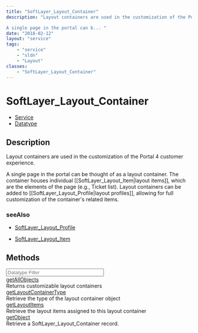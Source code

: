 ```yaml
---
title: "SoftLayer_Layout_Container"
description: "Layout containers are used in the customization of the Portal 4 customer experience. 

A single page in the portal can b... "
date: "2018-02-12"
layout: "service"
tags:
    - "service"
    - "sldn"
    - "Layout"
classes:
    - "SoftLayer_Layout_Container"
---
```

# SoftLayer_Layout_Container
<div id='service-datatype'>
    <ul id='sldn-reference-tabs'>
    <li id='service'> <a href='/reference/services/SoftLayer_Layout_Container' >Service</a></li>    <li id='datatype'> <a href='/reference/datatypes/SoftLayer_Layout_Container' >Datatype</a></li>
    </ul>
</div>

## Description
Layout containers are used in the customization of the Portal 4 customer experience. 

A single page in the portal can be thought of as a layout container. The container houses individual [[SoftLayer_Layout_Item|layout items]], which are the elements of the page (e.g., Ticket list). Layout containers can be added to [[SoftLayer_Layout_Profile|layout profiles]], allowing for full customization of the container's related items. 



### seeAlso

* [SoftLayer_Layout_Profile](/reference/services/SoftLayer_Layout_Profile )


* [SoftLayer_Layout_Item](/reference/services/SoftLayer_Layout_Item )


        
<div id="properties" class="content">
    <h2>Methods</h2>
    <div class="view-filters">
        <div class="clearfix">
            <div class="search-input-box">
                <input placeholder="Datatype Filter" onkeyup="titleSearch(inputId='edit-combine', divId='method-div', elementClass='method-row')" 
                    type="text" id="edit-combine" value="" size="30" maxlength="128" class="form-text">
            </div>
        </div>
    </div>
    <div id="method-div">
            <div class="method-row">
                        <span class='view-field-title'><a href='/reference/services/SoftLayer_Layout_Container/getAllObjects'> getAllObjects</a> </span>
            <div class='views-field-body'>Returns customizable layout containers</div>
        </div>
            <div class="method-row">
                        <span class='view-field-title'><a href='/reference/services/SoftLayer_Layout_Container/getLayoutContainerType'> getLayoutContainerType</a> </span>
            <div class='views-field-body'>Retrieve the type of the layout container object</div>
        </div>
            <div class="method-row">
                        <span class='view-field-title'><a href='/reference/services/SoftLayer_Layout_Container/getLayoutItems'> getLayoutItems</a> </span>
            <div class='views-field-body'>Retrieve the layout items assigned to this layout container</div>
        </div>
            <div class="method-row">
                        <span class='view-field-title'><a href='/reference/services/SoftLayer_Layout_Container/getObject'> getObject</a> </span>
            <div class='views-field-body'>Retrieve a SoftLayer_Layout_Container record.</div>
        </div>
        </div>
</div>

